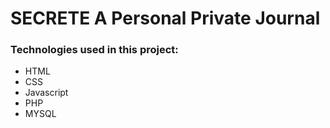 # SECRETE A Personal Private Journal
### Technologies used in this project:
- HTML
- CSS
- Javascript
- PHP
- MYSQL
